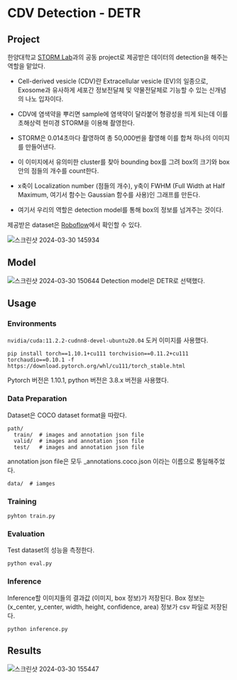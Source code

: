 # CDV Detection - DETR
## Project
한양대학교 [STORM Lab](https://doorykimlab.wixsite.com/spectromicroscopylab)과의 공동 project로 제공받은 데이터의 detection을 해주는 역할을 맡았다.

- Cell-derived vesicle (CDV)란 Extracellular vesicle (EV)의 일종으로, Exosome과 유사하게 세포간 정보전달체 및 약물전달체로 기능할 수 있는 신개념의 나노 입자이다.

- CDV에 염색약을 뿌리면 sample에 염색약이 달라붙어 형광성을 띄게 되는데 이를 초해상력 현미경 STORM을 이용해 촬영한다.

- STORM은 0.014초마다 촬영하여 총 50,000번을 촬영해 이를 합쳐 하나의 이미지를 만들어낸다.

- 이 이미지에서 유의미한 cluster를 찾아 bounding box를 그려 box의 크기와 box안의 점들의 개수를 count한다.

- x축이 Localization number (점들의 개수), y축이 FWHM (Full Width at Half Maximum, 여기서 함수는 Gaussian 함수를 사용)인 그래프를 만든다.

- 여기서 우리의 역할은 detection model를 통해 box의 정보를 넘겨주는 것이다.

제공받은 dataset은 [Roboflow](https://universe.roboflow.com/hj-lim/cluster-3puxp)에서 확인할 수 있다.

![스크린샷 2024-03-30 145934](https://github.com/larpp/Hanyang-Project-DETR/assets/87048326/e4b83ee2-9b1d-4257-81f5-b317e7a647af)

## Model
![스크린샷 2024-03-30 150644](https://github.com/larpp/Hanyang-Project-DETR/assets/87048326/5458d1db-617b-413b-93bf-46810d0ce851)
Detection model은 DETR로 선택했다.

## Usage

### Environments
`nvidia/cuda:11.2.2-cudnn8-devel-ubuntu20.04` 도커 이미지를 사용했다.
```
pip install torch==1.10.1+cu111 torchvision==0.11.2+cu111 torchaudio==0.10.1 -f https://download.pytorch.org/whl/cu111/torch_stable.html
```
Pytorch 버전은 1.10.1, python 버전은 3.8.x 버전을 사용했다.

### Data Preparation
Dataset은 COCO dataset format을 따랐다.
```
path/
  train/  # images and annotation json file
  valid/  # images and annotation json file
  test/   # images and annotation json file
```
annotation json file은 모두 _annotations.coco.json 이라는 이름으로 통일해주었다.
```
data/  # iamges
````
### Training
```
pyhton train.py
```
### Evaluation
Test dataset의 성능을 측정한다.
```
python eval.py
```

### Inference
Inference할 이미지들의 결과값 (이미지, box 정보)가 저장된다.
Box 정보는 (x_center, y_center, width, height, confidence, area) 정보가 csv 파일로 저장된다.
```
python inference.py
```
## Results
![스크린샷 2024-03-30 155447](https://github.com/larpp/Hanyang-Project-DETR/assets/87048326/15e1c4bd-0fe1-4152-806b-8fe5e6758585)
